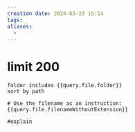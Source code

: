```yaml
---
creation date: 2024-03-23 15:14
tags:
aliases:
  -
---
```


# limit 200

```tasks
folder includes {{query.file.folder}}
sort by path

# Use the filename as an instruction:
{{query.file.filenameWithoutExtension}}

#explain
```

